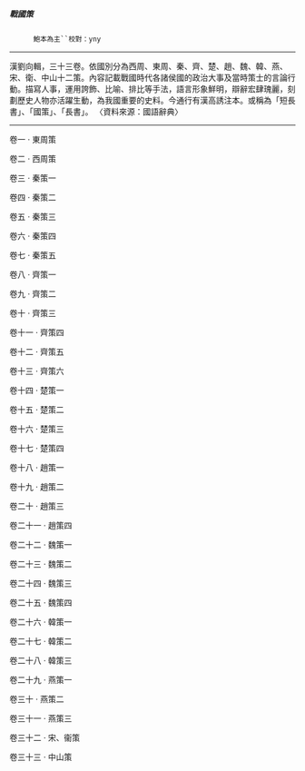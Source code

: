

##### 戰國策
　　　`鮑本為主``校對：yny`

* * *

漢劉向輯，三十三卷。依國別分為西周、東周、秦、齊、楚、趙、魏、韓、燕、宋、衛、中山十二策。內容記載戰國時代各諸侯國的政治大事及當時策士的言論行動。描寫人事，運用誇飾、比喻、排比等手法，語言形象鮮明，辯辭宏肆瑰麗，刻劃歷史人物亦活躍生動，為我國重要的史料。今通行有漢高誘注本。或稱為「短長書」、「國策」、「長書」。
〈資料來源：國語辭典〉

* * *

卷一 ‧ 東周策

卷二 ‧ 西周策

卷三 ‧ 秦策一

卷四 ‧ 秦策二

卷五 ‧ 秦策三

卷六 ‧ 秦策四

卷七 ‧ 秦策五

卷八 ‧ 齊策一

卷九 ‧ 齊策二

卷十 ‧ 齊策三

卷十一 ‧ 齊策四

卷十二 ‧ 齊策五

卷十三 ‧ 齊策六

卷十四 ‧ 楚策一

卷十五 ‧ 楚策二

卷十六 ‧ 楚策三

卷十七 ‧ 楚策四

卷十八 ‧ 趙策一

卷十九 ‧ 趙策二

卷二十 ‧ 趙策三

卷二十一 ‧ 趙策四

卷二十二 ‧ 魏策一

卷二十三 ‧ 魏策二

卷二十四 ‧ 魏策三

卷二十五 ‧ 魏策四

卷二十六 ‧ 韓策一

卷二十七 ‧ 韓策二

卷二十八 ‧ 韓策三

卷二十九 ‧ 燕策一

卷三十 ‧ 燕策二

卷三十一 ‧ 燕策三

卷三十二 ‧ 宋、衞策

卷三十三 ‧ 中山策

